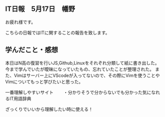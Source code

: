 ## IT日報　5月17日　幡野

お疲れ様です。

こちらの日報ではITに関することの報告を致します。

## 学んだこと・感想
本日はN高の復習を行いJS,Github,Linuxをそれぞれ分類して紙に書き出した。今まで学んでいたが曖昧になっていたもの、忘れていたことが整理された。
また、Vimはサーバー上にVScodeが入ってないので、その際にVimを使うことやVimについてもっと学びたいと思った。

一番理解しやすいサイト　　
・分かりそうで分からないでも分かった気になれるIT用語辞典

ざっくりでいいから理解したい時に使える！
